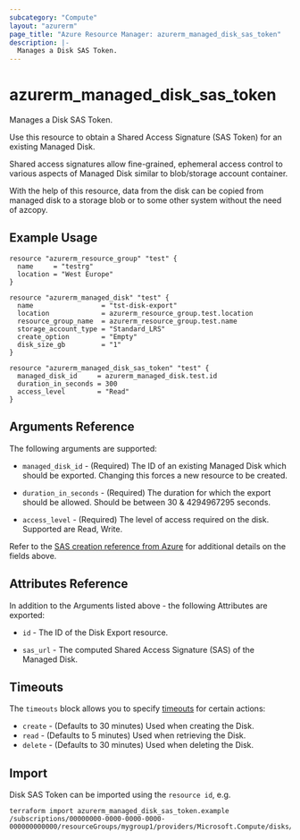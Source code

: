 ```yaml
---
subcategory: "Compute"
layout: "azurerm"
page_title: "Azure Resource Manager: azurerm_managed_disk_sas_token"
description: |-
  Manages a Disk SAS Token.
---
```


# azurerm_managed_disk_sas_token

Manages a Disk SAS Token.

Use this resource to obtain a Shared Access Signature (SAS Token) for an existing Managed Disk.

Shared access signatures allow fine-grained, ephemeral access control to various aspects of Managed Disk similar to blob/storage account container.

With the help of this resource, data from the disk can be copied from managed disk to a storage blob or to some other system without the need of azcopy.

## Example Usage

```hcl
resource "azurerm_resource_group" "test" {
  name     = "testrg"
  location = "West Europe"
}

resource "azurerm_managed_disk" "test" {
  name                 = "tst-disk-export"
  location             = azurerm_resource_group.test.location
  resource_group_name  = azurerm_resource_group.test.name
  storage_account_type = "Standard_LRS"
  create_option        = "Empty"
  disk_size_gb         = "1"
}

resource "azurerm_managed_disk_sas_token" "test" {
  managed_disk_id     = azurerm_managed_disk.test.id
  duration_in_seconds = 300
  access_level        = "Read"
}
```

## Arguments Reference

The following arguments are supported:

* `managed_disk_id` - (Required) The ID of an existing Managed Disk which should be exported. Changing this forces a new resource to be created.

* `duration_in_seconds` - (Required) The duration for which the export should be allowed. Should be between 30 & 4294967295 seconds.

* `access_level` - (Required) The level of access required on the disk. Supported are Read, Write.

Refer to the [SAS creation reference from Azure](https://docs.microsoft.com/rest/api/compute/disks/grant-access)
for additional details on the fields above.

## Attributes Reference

In addition to the Arguments listed above - the following Attributes are exported:

* `id` - The ID of the Disk Export resource.

* `sas_url` - The computed Shared Access Signature (SAS) of the Managed Disk.

## Timeouts

The `timeouts` block allows you to specify [timeouts](https://www.terraform.io/language/resources/syntax#operation-timeouts) for certain actions:

* `create` - (Defaults to 30 minutes) Used when creating the Disk.
* `read` - (Defaults to 5 minutes) Used when retrieving the Disk.
* `delete` - (Defaults to 30 minutes) Used when deleting the Disk.

## Import

Disk SAS Token can be imported using the `resource id`, e.g.

```shell
terraform import azurerm_managed_disk_sas_token.example /subscriptions/00000000-0000-0000-0000-000000000000/resourceGroups/mygroup1/providers/Microsoft.Compute/disks/manageddisk1
```
